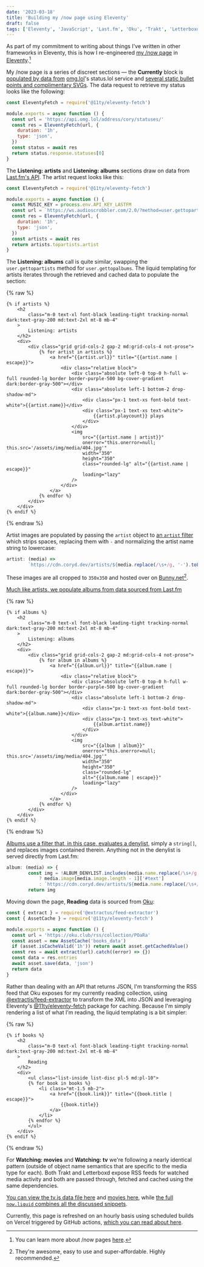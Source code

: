 ```yaml
---
date: '2023-03-18'
title: 'Building my /now page using Eleventy'
draft: false
tags: ['Eleventy', 'JavaScript', 'Last.fm', 'Oku', 'Trakt', 'Letterboxd']
---
```


As part of my commitment to writing about things I've written in other frameworks in Eleventy, this is how I re-engineered [my /now page](/now) in [Eleventy](https://www.11ty.dev/).<!-- excerpt -->[^1]

My /now page is a series of discreet sections — the **Currently** block is [populated by data from](https://github.com/cdransf/coryd.dev/blob/e886857387661ceeba4f2b368989ec32f0c3f121/src/_includes/now.liquid#L14) [omg.lol](https://omg.lol)'s status.lol service and [several static bullet points and complimentary SVGs](https://github.com/cdransf/coryd.dev/blob/e886857387661ceeba4f2b368989ec32f0c3f121/src/_includes/now.liquid#L14-L31). The data request to retrieve my status looks like the following:

```javascript
const EleventyFetch = require('@11ty/eleventy-fetch')

module.exports = async function () {
  const url = 'https://api.omg.lol/address/cory/statuses/'
  const res = EleventyFetch(url, {
    duration: '1h',
    type: 'json',
  })
  const status = await res
  return status.response.statuses[0]
}
```

The **Listening: artists** and **Listening: albums** sections draw on data from [Last.fm's API](https://www.last.fm/api). The artist request looks like this:

```javascript
const EleventyFetch = require('@11ty/eleventy-fetch')

module.exports = async function () {
  const MUSIC_KEY = process.env.API_KEY_LASTFM
  const url = `https://ws.audioscrobbler.com/2.0/?method=user.gettopartists&user=cdme_&api_key=${MUSIC_KEY}&limit=8&format=json&period=7day`
  const res = EleventyFetch(url, {
    duration: '1h',
    type: 'json',
  })
  const artists = await res
  return artists.topartists.artist
}
```

The **Listening: albums** call is quite similar, swapping the `user.gettopartists` method for `user.gettopalbums`. The liquid templating for artists iterates through the retrieved and cached data to populate the section:

{% raw %}

```liquid
{% if artists %}
    <h2
        class="m-0 text-xl font-black leading-tight tracking-normal dark:text-gray-200 md:text-2xl mt-8 mb-4"
    >
        Listening: artists
    </h2>
    <div>
        <div class="grid grid-cols-2 gap-2 md:grid-cols-4 not-prose">
            {% for artist in artists %}
                <a href="{{artist.url}}" title="{{artist.name | escape}}">
                    <div class="relative block">
                        <div class="absolute left-0 top-0 h-full w-full rounded-lg border border-purple-500 bg-cover-gradient dark:border-gray-500"></div>
                        <div class="absolute left-1 bottom-2 drop-shadow-md">
                            <div class="px-1 text-xs font-bold text-white">{{artist.name}}</div>
                            <div class="px-1 text-xs text-white">
                                {{artist.playcount}} plays
                            </div>
                        </div>
                        <img
                            src="{{artist.name | artist}}"
                            onerror="this.onerror=null; this.src='/assets/img/media/404.jpg'"
                            width="350"
                            height="350"
                            class="rounded-lg" alt="{{artist.name | escape}}"
                            loading="lazy"
                        />
                    </div>
                </a>
            {% endfor %}
        </div>
    </div>
{% endif %}
```

{% endraw %}

Artist images are populated by passing the `artist` object to [an `artist` filter](https://github.com/cdransf/coryd.dev/blob/e886857387661ceeba4f2b368989ec32f0c3f121/config/mediaFilters.js#L4-L5) which strips spaces, replacing them with `-` and normalizing the artist name string to lowercase:

```javascript
artist: (media) =>
        `https://cdn.coryd.dev/artists/${media.replace(/\s+/g, '-').toLowerCase()}.jpg`,
```

These images are all cropped to `350x350` and hosted over on <a href="https://bunny.net?ref=revw3mehej" onclick="va('event',{name:'Bunny.net referral',data:{location:'Blog post: Building my /now page using Eleventy'}})">Bunny.net</a>[^2].

[Much like artists, we populate albums from data sourced from Last.fm](https://github.com/cdransf/coryd.dev/blob/e886857387661ceeba4f2b368989ec32f0c3f121/src/_data/albums.js)

{% raw %}

```liquid
{% if albums %}
    <h2
        class="m-0 text-xl font-black leading-tight tracking-normal dark:text-gray-200 md:text-2xl mt-8 mb-4"
    >
        Listening: albums
    </h2>
    <div>
        <div class="grid grid-cols-2 gap-2 md:grid-cols-4 not-prose">
            {% for album in albums %}
                <a href="{{album.url}}" title="{{album.name | escape}}">
                    <div class="relative block">
                        <div class="absolute left-0 top-0 h-full w-full rounded-lg border border-purple-500 bg-cover-gradient dark:border-gray-500"></div>
                        <div class="absolute left-1 bottom-2 drop-shadow-md">
                            <div class="px-1 text-xs font-bold text-white">{{album.name}}</div>
                            <div class="px-1 text-xs text-white">
                                {{album.artist.name}}
                            </div>
                        </div>
                        <img
                            src="{{album | album}}"
                            onerror="this.onerror=null; this.src='/assets/img/media/404.jpg'"
                            width="350"
                            height="350"
                            class="rounded-lg"
                            alt="{{album.name | escape}}"
                            loading="lazy"
                        />
                    </div>
                </a>
            {% endfor %}
        </div>
    </div>
{% endif %}
```

{% endraw %}

[Albums use a filter that, in this case, evaluates a denylist,](https://github.com/cdransf/coryd.dev/blob/e886857387661ceeba4f2b368989ec32f0c3f121/config/mediaFilters.js#L6-L10) simply a `string[]`, and replaces images contained therein. Anything not in the denylist is served directly from Last.fm:

```javascript
album: (media) => {
        const img = !ALBUM_DENYLIST.includes(media.name.replace(/\s+/g, '-').toLowerCase())
            ? media.image[media.image.length - 1]['#text']
            : `https://cdn.coryd.dev/artists/${media.name.replace(/\s+/g, '-').toLowerCase()}.jpg`
        return img
```

Moving down the page, **Reading** data is sourced from [Oku](https://oku.club):

```javascript
const { extract } = require('@extractus/feed-extractor')
const { AssetCache } = require('@11ty/eleventy-fetch')

module.exports = async function () {
  const url = 'https://oku.club/rss/collection/POaRa'
  const asset = new AssetCache('books_data')
  if (asset.isCacheValid('1h')) return await asset.getCachedValue()
  const res = await extract(url).catch((error) => {})
  const data = res.entries
  await asset.save(data, 'json')
  return data
}
```

Rather than dealing with an API that returns JSON, I'm transforming the RSS feed that Oku exposes for my currently reading collection, using [@extractis/feed-extractor](https://www.npmjs.com/package/@extractus/feed-extractor) to transform the XML into JSON and leveraging Eleventy's [@11ty/eleventy-fetch](https://www.npmjs.com/package/@11ty/eleventy-fetch) package for caching. Because I'm simply rendering a list of what I'm reading, the liquid templating is a bit simpler:

{% raw %}

```liquid
{% if books %}
    <h2
        class="m-0 text-xl font-black leading-tight tracking-normal dark:text-gray-200 md:text-2xl mt-6 mb-4"
    >
        Reading
    </h2>
    <div>
        <ul class="list-inside list-disc pl-5 md:pl-10">
        {% for book in books %}
            <li class="mt-1.5 mb-2">
                <a href="{{book.link}}" title="{{book.title | escape}}">
                    {{book.title}}
                </a>
            </li>
        {% endfor %}
        </ul>
    </div>
{% endif %}
```

{% endraw %}

For **Watching: movies** and **Watching: tv** we're following a nearly identical pattern (outside of object name semantics that are specific to the media type for each). Both Trakt and Letterboxd expose RSS feeds for watched media activity and both are passed through, fetched and cached using the same dependencies.

[You can view the tv.js data file here](https://github.com/cdransf/coryd.dev/blob/e886857387661ceeba4f2b368989ec32f0c3f121/src/_data/tv.js) and [movies here](https://github.com/cdransf/coryd.dev/blob/e886857387661ceeba4f2b368989ec32f0c3f121/src/_data/movies.js), while [the full `now.liquid` combines all the discussed snippets](https://github.com/cdransf/coryd.dev/blob/e886857387661ceeba4f2b368989ec32f0c3f121/src/_includes/now.liquid).

Currently, this page is refreshed on an hourly basis using scheduled builds on Vercel triggered by GitHub actions, [which you can read about here](/posts/2023/scheduled-eleventy-builds-cron-github-actions/).

[^1]: You can learn more about /now pages [here](https://nownownow.com/about).
[^2]: They're awesome, easy to use and super-affordable. Highly recommended.
